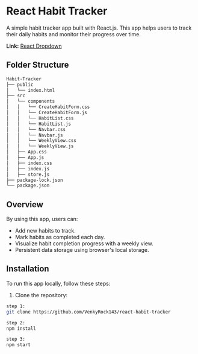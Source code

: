 # React Habit Tracker

A simple habit tracker app built with React.js. This app helps users to track their daily habits and monitor their progress over time.

**Link:** [React Dropdown](https://reactjs-habit-tracker.netlify.app/)

## Folder Structure

```sh
Habit-Tracker
├── public
│   └── index.html
├── src
│   └── components
│   │   └── CreateHabitForm.css
│   │   └── CreateHabitForm.js
│   │   └── HabitList.css
│   │   └── HabitList.js
│   │   └── Navbar.css
│   │   └── Navbar.js
│   │   └── WeeklyView.css
│   │   └── WeeklyView.js
│   ├── App.css
│   ├── App.js
│   ├── index.css
│   ├── index.js
│   ├── store.js
├── package-lock.json
└── package.json
```


## Overview

By using this app, users can:

- Add new habits to track.
- Mark habits as completed each day.
- Visualize habit completion progress with a weekly view.
- Persistent data storage using browser's local storage.

## Installation

To run this app locally, follow these steps:

1. Clone the repository:

```bash
step 1:
git clone https://github.com/VenkyRock143/react-habit-tracker

step 2:
npm install

step 3:
npm start
